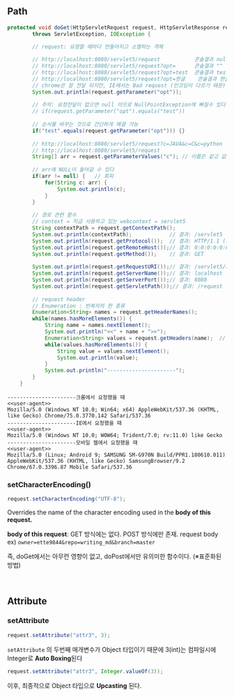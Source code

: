 ## Path
```java
protected void doGet(HttpServletRequest request, HttpServletResponse response) 
		throws ServletException, IOException {

		// request: 요청할 때마다 만들어지고 소멸하는 객체
		
		// http://localhost:8080/servlet5/request 			콘솔결과 null
		// http://localhost:8080/servlet5/request?opt= 		콘솔결과 "" (빈문자열)
		// http://localhost:8080/servlet5/request?opt=test 	콘솔결과 test
		// http://localhost:8080/servlet5/request?opt=한글 	콘솔결과 한글
		// chrome은 잘 전달 되지만, IE에서는 Bad request (인코딩이 다르기 때문)
		System.out.println(request.getParameter("opt"));
		
		// 주의: 요청전달이 없으면 null 이므로 NullPointException에 빠질수 있다
		// if(request.getParameter("opt").equals("test"))
		
		// 순서를 바꾸는 것으로 간단하게 해결 가능
		if("test".equals(request.getParameter("opt"))) {}
		
		// http://localhost:8080/servlet5/request?c=JAVA&c=C&c=python
		// http://localhost:8080/servlet5/request
		String[] arr = request.getParameterValues("c");	// 이름은 같고 값이 여러개인 케이스, 배열반환
		
		// arr에 NULL이 들어갈 수 있다
		if(arr != null) {	// 회피
			for(String c: arr) {
				System.out.println(c);
			}
		}
		
		// 경로 관련 함수
		// context = 지금 사용하고 있는 webcontext = servlet5
		String contextPath = request.getContextPath();
		System.out.println(contextPath);			// 결과: /servlet5
		System.out.println(request.getProtocol());	// 결과: HTTP/1.1 (사용중인 protocol)
		System.out.println(request.getRemoteHost());// 결과: 0:0:0:0:0:0:0:1 (원격 호스트 / 현재는 localhost 사용중)
		System.out.println(request.getMethod());	// 결과: GET
		
		System.out.println(request.getRequestURI());// 결과: /servlet5/request (webcontext부터의 path = URI)
		System.out.println(request.getServerName());// 결과: localhost
		System.out.println(request.getServerPort());// 결과: 8080
		System.out.println(request.getServletPath());// 결과: /request
		
		// request header
		// Enumeration : 반복자의 한 종류
		Enumeration<String> names = request.getHeaderNames();
		while(names.hasMoreElements()) {
			String name = names.nextElement();
			System.out.println("<<" + name + ">>");
			Enumeration<String> values = request.getHeaders(name);	// header이름 하나에 해당하는 값이 여러개 일 수 있음
			while(values.hasMoreElements()) {
				String value = values.nextElement();
				System.out.println(value);
			}
			System.out.println("----------------------");
		}
	}
```

```text
----------------------크롬에서 요청했을 때
<<user-agent>>
Mozilla/5.0 (Windows NT 10.0; Win64; x64) AppleWebKit/537.36 (KHTML, like Gecko) Chrome/75.0.3770.142 Safari/537.36
----------------------IE에서 요청했을 때
<<user-agent>>
Mozilla/5.0 (Windows NT 10.0; WOW64; Trident/7.0; rv:11.0) like Gecko
----------------------모바일 웹에서 요청했을 때
<<user-agent>>
Mozilla/5.0 (Linux; Android 9; SAMSUNG SM-G970N Build/PPR1.180610.011) AppleWebKit/537.36 (KHTML, like Gecko) SamsungBrowser/9.2 Chrome/67.0.3396.87 Mobile Safari/537.36
```

### setCharacterEncoding()
```java
request.setCharacterEncoding("UTF-8");
```
Overrides the name of the character encoding used in the **body of this request.**

**body of this request**:
GET 방식에는 없다. POST 방식에만 존재.
request body ex)
`owner=ette9844&repo=writing_md&branch=master`

즉, doGet에서는 아무런 영향이 없고, doPost에서만 유의미한 함수이다. (※표준화된 방법)

<br/>

## Attribute
### setAttribute

```java
request.setAttribute("attr3", 3);
```
`setAttribute` 의 두번째 매개변수가 Object 타입이기 때문에
3(int)는 컴파일시에 Integer로 **Auto Boxing**된다

```java
request.setAttribute("attr3", Integer.valueOf(3));
```
이후, 최종적으로 Object 타입으로 **Upcasting** 된다.


<!--stackedit_data:
eyJoaXN0b3J5IjpbMTAwMTY2MDczNF19
-->